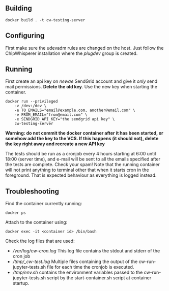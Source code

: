 ## Building

```docker build . -t cw-testing-server```

## Configuring

First make sure the udevadm rules are changed on the host. Just follow the ChipWhisperer installation where the *plugdev* group is created.

## Running
First create an api key on *newae* SendGrid account and give it *only* send mail permissions. **Delete the old key**. Use the new key when starting the container.

```
docker run --privileged
    -v /dev:/dev \
    -e TO_EMAILS="email@example.com, another@email.com" \
    -e FROM_EMAIL="from@email.com" \
    -e SENDGRID_API_KEY="the sendgrid api key" \
    cw-testing-server
```

**Warning: do not commit the docker container after it has been started, or somehow add the key to the VCS. If this happens (it should not), delete the key right away and recreate a new API key**

The tests should be run as a cronjob every 4 hours starting at 6:00 until 18:00 (server time), and e-mail will be sent to all the emails specified after the tests are complete. Check your spam!
Note that the running container will not print anything to terminal other that when it starts cron in the foreground. That is expected behaviour as everything is logged instead.

## Troubleshooting

Find the container currently running:

```docker ps```

Attach to the container using:

```docker exec -it <container id> /bin/bash```

Check the log files that are used:

  * */var/log/cw-cron.log* This log file contains the stdout and stderr of the cron job
  * */tmp/<date time>_cw-test.log* Multiple files containing the output of the cw-run-jupyter-tests.sh file for each time the cronjob is executed.
  * */tmp/env.sh* contains the environment variables passed to the cw-run-jupyter-tests.sh script by the start-container.sh script at container startup.
